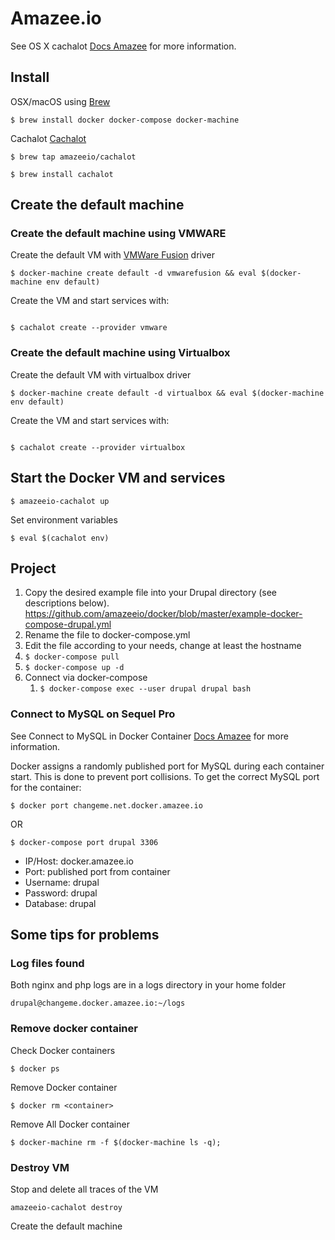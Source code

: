 # Amazee.io

See OS X cachalot [Docs Amazee](https://docs.amazee.io/local_docker_development/os_x_cachalot.html) for more information.

## Install

OSX/macOS using [Brew](brew.md)

```
$ brew install docker docker-compose docker-machine
```
Cachalot [Cachalot](cachalot.md)

```
$ brew tap amazeeio/cachalot
```

```
$ brew install cachalot
```
## Create the default machine

### Create the default machine using VMWARE

Create the default VM with [VMWare Fusion](vmware_fusion.md) driver

```
$ docker-machine create default -d vmwarefusion && eval $(docker-machine env default)
```

Create the VM and start services with:
```

$ cachalot create --provider vmware
```

### Create the default machine using Virtualbox

Create the default VM with virtualbox driver

```
$ docker-machine create default -d virtualbox && eval $(docker-machine env default)
```
Create the VM and start services with:

```

$ cachalot create --provider virtualbox
```

## Start the Docker VM and services
```
$ amazeeio-cachalot up
```
Set environment variables
```
$ eval $(cachalot env)
```

## Project

1. Copy the desired example file into your Drupal directory (see descriptions below). https://github.com/amazeeio/docker/blob/master/example-docker-compose-drupal.yml
2. Rename the file to docker-compose.yml
3. Edit the file according to your needs, change at least the hostname
4. ```$ docker-compose pull```
5.  ```$ docker-compose up -d```
6. Connect via docker-compose 
    1. ```$ docker-compose exec --user drupal drupal bash```

### Connect to MySQL on Sequel Pro
See Connect to MySQL in Docker Container [Docs Amazee](https://docs.amazee.io/local_docker_development/connect_to_mysql_from_external.html) for more information.

Docker assigns a randomly published port for MySQL during each container start. This is done to prevent port collisions. To get the correct MySQL port for the container:

```
$ docker port changeme.net.docker.amazee.io
```
OR
```
$ docker-compose port drupal 3306
```

- IP/Host: docker.amazee.io
- Port: published port from container
- Username: drupal
- Password: drupal
- Database: drupal

## Some tips for problems

### Log files found

Both nginx and php logs are in a logs directory in your home folder
```
drupal@changeme.docker.amazee.io:~/logs

```

### Remove docker container

Check Docker containers
```
$ docker ps
```

Remove Docker container
```
$ docker rm <container> 
```
Remove All Docker container
```
$ docker-machine rm -f $(docker-machine ls -q);

```

### Destroy VM
Stop and delete all traces of the VM
```
amazeeio-cachalot destroy      
```
Create the default machine